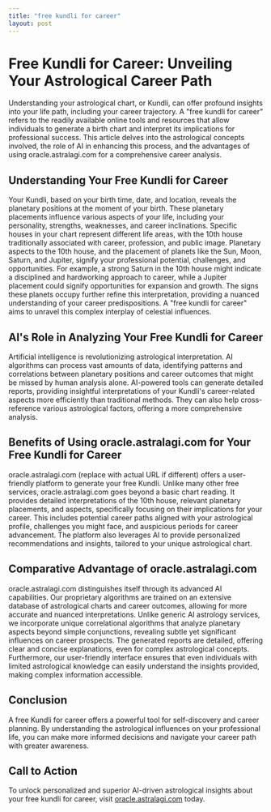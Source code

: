 ```yaml
---
title: "free kundli for career"
layout: post
---
```


# Free Kundli for Career: Unveiling Your Astrological Career Path

Understanding your astrological chart, or Kundli, can offer profound insights into your life path, including your career trajectory.  A "free kundli for career" refers to the readily available online tools and resources that allow individuals to generate a birth chart and interpret its implications for professional success.  This article delves into the astrological concepts involved, the role of AI in enhancing this process, and the advantages of using oracle.astralagi.com for a comprehensive career analysis.


## Understanding Your Free Kundli for Career

Your Kundli, based on your birth time, date, and location, reveals the planetary positions at the moment of your birth.  These planetary placements influence various aspects of your life, including your personality, strengths, weaknesses, and career inclinations.  Specific houses in your chart represent different life areas, with the 10th house traditionally associated with career, profession, and public image.  Planetary aspects to the 10th house, and the placement of planets like the Sun, Moon, Saturn, and Jupiter, signify your professional potential, challenges, and opportunities. For example, a strong Saturn in the 10th house might indicate a disciplined and hardworking approach to career, while a Jupiter placement could signify opportunities for expansion and growth. The signs these planets occupy further refine this interpretation, providing a nuanced understanding of your career predispositions.  A "free kundli for career" aims to unravel this complex interplay of celestial influences.


## AI's Role in Analyzing Your Free Kundli for Career

Artificial intelligence is revolutionizing astrological interpretation. AI algorithms can process vast amounts of data, identifying patterns and correlations between planetary positions and career outcomes that might be missed by human analysis alone.  AI-powered tools can generate detailed reports, providing insightful interpretations of your Kundli's career-related aspects more efficiently than traditional methods. They can also help cross-reference various astrological factors, offering a more comprehensive analysis.


## Benefits of Using oracle.astralagi.com for Your Free Kundli for Career

oracle.astralagi.com (replace with actual URL if different) offers a user-friendly platform to generate your free Kundli.  Unlike many other free services, oracle.astralagi.com goes beyond a basic chart reading. It provides detailed interpretations of the 10th house, relevant planetary placements, and aspects, specifically focusing on their implications for your career. This includes potential career paths aligned with your astrological profile, challenges you might face, and auspicious periods for career advancement.  The platform also leverages AI to provide personalized recommendations and insights, tailored to your unique astrological chart.


## Comparative Advantage of oracle.astralagi.com

oracle.astralagi.com distinguishes itself through its advanced AI capabilities.  Our proprietary algorithms are trained on an extensive database of astrological charts and career outcomes, allowing for more accurate and nuanced interpretations.  Unlike generic AI astrology services, we incorporate unique correlational algorithms that analyze planetary aspects beyond simple conjunctions, revealing subtle yet significant influences on career prospects.  The generated reports are detailed, offering clear and concise explanations, even for complex astrological concepts.  Furthermore, our user-friendly interface ensures that even individuals with limited astrological knowledge can easily understand the insights provided, making complex information accessible.


## Conclusion

A free Kundli for career offers a powerful tool for self-discovery and career planning. By understanding the astrological influences on your professional life, you can make more informed decisions and navigate your career path with greater awareness.


## Call to Action

To unlock personalized and superior AI-driven astrological insights about your free kundli for career, visit [oracle.astralagi.com](https://oracle.astralagi.com) today.